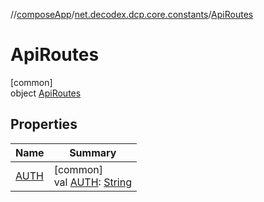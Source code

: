 //[composeApp](../../../index.md)/[net.decodex.dcp.core.constants](../index.md)/[ApiRoutes](index.md)

# ApiRoutes

[common]\
object [ApiRoutes](index.md)

## Properties

| Name | Summary |
|---|---|
| [AUTH](-a-u-t-h.md) | [common]<br>val [AUTH](-a-u-t-h.md): [String](https://kotlinlang.org/api/latest/jvm/stdlib/kotlin/-string/index.html) |

